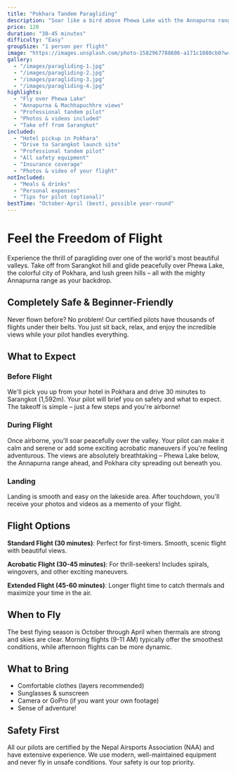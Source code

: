 ```yaml
---
title: "Pokhara Tandem Paragliding"
description: "Soar like a bird above Phewa Lake with the Annapurna range as your backdrop. An unforgettable experience for first-time flyers."
price: 120
duration: "30-45 minutes"
difficulty: "Easy"
groupSize: "1 person per flight"
image: "https://images.unsplash.com/photo-1582967788606-a171c1080cb0?w=800&auto=format&fit=crop&q=80"
gallery:
  - "/images/paragliding-1.jpg"
  - "/images/paragliding-2.jpg"
  - "/images/paragliding-3.jpg"
  - "/images/paragliding-4.jpg"
highlights:
  - "Fly over Phewa Lake"
  - "Annapurna & Machhapuchhre views"
  - "Professional tandem pilot"
  - "Photos & videos included"
  - "Take off from Sarangkot"
included:
  - "Hotel pickup in Pokhara"
  - "Drive to Sarangkot launch site"
  - "Professional tandem pilot"
  - "All safety equipment"
  - "Insurance coverage"
  - "Photos & video of your flight"
notIncluded:
  - "Meals & drinks"
  - "Personal expenses"
  - "Tips for pilot (optional)"
bestTime: "October-April (best), possible year-round"
---
```


# Feel the Freedom of Flight

Experience the thrill of paragliding over one of the world's most beautiful valleys. Take off from Sarangkot hill and glide peacefully over Phewa Lake, the colorful city of Pokhara, and lush green hills – all with the mighty Annapurna range as your backdrop.

## Completely Safe & Beginner-Friendly

Never flown before? No problem! Our certified pilots have thousands of flights under their belts. You just sit back, relax, and enjoy the incredible views while your pilot handles everything.

## What to Expect

### Before Flight
We'll pick you up from your hotel in Pokhara and drive 30 minutes to Sarangkot (1,592m). Your pilot will brief you on safety and what to expect. The takeoff is simple – just a few steps and you're airborne!

### During Flight
Once airborne, you'll soar peacefully over the valley. Your pilot can make it calm and serene or add some exciting acrobatic maneuvers if you're feeling adventurous. The views are absolutely breathtaking – Phewa Lake below, the Annapurna range ahead, and Pokhara city spreading out beneath you.

### Landing
Landing is smooth and easy on the lakeside area. After touchdown, you'll receive your photos and videos as a memento of your flight.

## Flight Options

**Standard Flight (30 minutes)**: Perfect for first-timers. Smooth, scenic flight with beautiful views.

**Acrobatic Flight (30-45 minutes)**: For thrill-seekers! Includes spirals, wingovers, and other exciting maneuvers.

**Extended Flight (45-60 minutes)**: Longer flight time to catch thermals and maximize your time in the air.

## When to Fly

The best flying season is October through April when thermals are strong and skies are clear. Morning flights (9-11 AM) typically offer the smoothest conditions, while afternoon flights can be more dynamic.

## What to Bring

- Comfortable clothes (layers recommended)
- Sunglasses & sunscreen
- Camera or GoPro (if you want your own footage)
- Sense of adventure!

## Safety First

All our pilots are certified by the Nepal Airsports Association (NAA) and have extensive experience. We use modern, well-maintained equipment and never fly in unsafe conditions. Your safety is our top priority.
